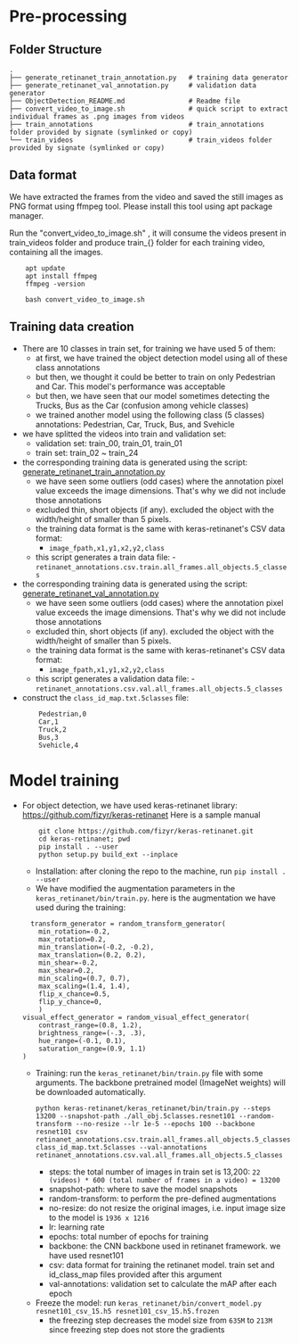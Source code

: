 # Pre-processing
## Folder Structure
    .
    ├── generate_retinanet_train_annotation.py   # training data generator
    ├── generate_retinanet_val_annotation.py     # validation data generator
    ├── ObjectDetection_README.md                # Readme file
    ├── convert_video_to_image.sh                # quick script to extract individual frames as .png images from videos
    ├── train_annotations                        # train_annotations folder provided by signate (symlinked or copy)
    └── train_videos                             # train_videos folder provided by signate (symlinked or copy)

## Data format
We have extracted the frames from the video and saved the still images as PNG format using ffmpeg tool. Please install this tool using apt package manager. 

Run the "convert_video_to_image.sh" , it will consume the videos present in train_videos folder and produce train_{} folder for each training video, containing all the images.
```
    apt update
    apt install ffmpeg
    ffmpeg -version

    bash convert_video_to_image.sh
```

## Training data creation
- There are 10 classes in train set, for training we have used 5 of them: 
    - at first, we have trained the object detection model using all of these class annotations
    - but then, we thought it could be better to train on only Pedestrian and Car. This model's performance was acceptable
    - but then, we have seen that our model sometimes detecting the Trucks, Bus as the Car (confusion among vehicle classes)
    - we trained another model using the following class (5 classes) annotations: Pedestrian, Car, Truck, Bus, and Svehicle
- we have splitted the videos into train and validation set:
    - validation set: train_00, train_01, train_01
    - train set: train_02 ~ train_24
- the corresponding training data is generated using the script: [generate_retinanet_train_annotation.py](generate_retinanet_train_annotation.py)
    - we have seen some outliers (odd cases) where the annotation pixel value exceeds the image dimensions. That's why we did not include those annotations
    - excluded thin, short objects (if any). excluded the object with the width/height of smaller than 5 pixels.
    - the training data format is the same with keras-retinanet's CSV data format:
        - ```image_fpath,x1,y1,x2,y2,class```
    - this script generates a train data file:
            - ```retinanet_annotations.csv.train.all_frames.all_objects.5_classes```
- the corresponding training data is generated using the script: [generate_retinanet_val_annotation.py](generate_retinanet_val_annotation.py)
    - we have seen some outliers (odd cases) where the annotation pixel value exceeds the image dimensions. That's why we did not include those annotations
    - excluded thin, short objects (if any). excluded the object with the width/height of smaller than 5 pixels.
    - the training data format is the same with keras-retinanet's CSV data format:
        - ```image_fpath,x1,y1,x2,y2,class```
    - this script generates a validation data file:
            - ```retinanet_annotations.csv.val.all_frames.all_objects.5_classes```
- construct the `class_id_map.txt.5classes` file:
    ```
        Pedestrian,0
        Car,1
        Truck,2
        Bus,3
        Svehicle,4
    ```

# Model training
- For object detection, we have used keras-retinanet library: https://github.com/fizyr/keras-retinanet
    Here is a sample manual
    ```
        git clone https://github.com/fizyr/keras-retinanet.git
        cd keras-retinanet; pwd
        pip install . --user
        python setup.py build_ext --inplace
    ```
    - Installation: after cloning the repo to the machine, run `pip install . --user` 
    - We have modified the augmentation parameters in the `keras_retinanet/bin/train.py`. here is the augmentation we have used during the training:
    ```
      transform_generator = random_transform_generator(
        min_rotation=-0.2,
        max_rotation=0.2,
        min_translation=(-0.2, -0.2),
        max_translation=(0.2, 0.2),
        min_shear=-0.2,
        max_shear=0.2,
        min_scaling=(0.7, 0.7),
        max_scaling=(1.4, 1.4),
        flip_x_chance=0.5,
        flip_y_chance=0,
        )
    visual_effect_generator = random_visual_effect_generator(
        contrast_range=(0.8, 1.2),
        brightness_range=(-.3, .3),
        hue_range=(-0.1, 0.1),
        saturation_range=(0.9, 1.1)
    )
    ```

    - Training: run the `keras_retinanet/bin/train.py` file with some arguments. The backbone pretrained model (ImageNet weights) will be downloaded automatically. 
        ```
        python keras-retinanet/keras_retinanet/bin/train.py --steps 13200 --snapshot-path ./all_obj.5classes.resnet101 --random-transform --no-resize --lr 1e-5 --epochs 100 --backbone resnet101 csv retinanet_annotations.csv.train.all_frames.all_objects.5_classes class_id_map.txt.5classes --val-annotations retinanet_annotations.csv.val.all_frames.all_objects.5_classes
      ```
        - steps: the total number of images in train set is 13,200: `22 (videos) * 600 (total number of frames in a video) = 13200`
        - snapshot-path: where to save the model snapshots
        - random-transform: to perform the pre-defined augmentations
        - no-resize: do not resize the original images, i.e. input image size to the model is `1936 x 1216`
        - lr: learning rate
        - epochs: total number of epochs for training
        - backbone: the CNN backbone used in retinanet framework. we have used resnet101
        - csv: data format for training the retinanet model. train set and id_class_map files provided after this argument
        - val-annotations: validation set to calculate the mAP after each epoch
    - Freeze the model: run `keras_retinanet/bin/convert_model.py resnet101_csv_15.h5 resnet101_csv_15.h5.frozen`
        - the freezing step decreases the model size from `635M` to `213M` since freezing step does not store the gradients
     
